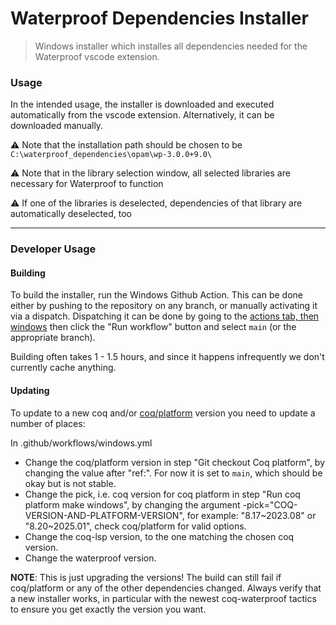 # Waterproof Dependencies Installer
> Windows installer which installes all dependencies needed for the Waterproof vscode extension.

### Usage

In the intended usage, the installer is downloaded and executed automatically from the vscode extension.
Alternatively, it can be downloaded manually.

⚠ Note that the installation path should be chosen to be `C:\waterproof_dependencies\opam\wp-3.0.0+9.0\`

⚠ Note that in the library selection window, all selected libraries are necessary for Waterproof to function

⚠ If one of the libraries is deselected, dependencies of that library are automatically deselected, too

----------

### Developer Usage

#### Building
To build the installer, run the Windows Github Action.
This can be done either by pushing to the repository on any branch, or manually activating it via a dispatch.
Dispatching it can be done by going to the [actions tab, then windows](https://github.com/impermeable/waterproof-dependencies-installer/actions/workflows/windows.yml) then click the "Run workflow" button and select `main` (or the appropriate branch).

Building often takes 1 - 1.5 hours, and since it happens infrequently we don't currently cache anything.

#### Updating
To update to a new coq and/or [coq/platform](https://github.com/coq/platform/) version you need to update a number of places:

In .github/workflows/windows.yml
 - Change the coq/platform version in step "Git checkout Coq platform", by changing the value after "ref:". For now it is set to `main`, which should be okay but is not stable.
 - Change the pick, i.e. coq version for coq platform in step "Run coq platform make windows", by changing the argument -pick="COQ-VERSION-AND-PLATFORM-VERSION", for example: "8.17~2023.08" or "8.20~2025.01", check coq/platform for valid options.
 - Change the coq-lsp version, to the one matching the chosen coq version.
 - Change the waterproof version.

**NOTE**: This is just upgrading the versions! The build can still fail if coq/platform or any of the other dependencies changed.
Always verify that a new installer works, in particular with the newest coq-waterproof tactics to ensure you get exactly the version you want.
